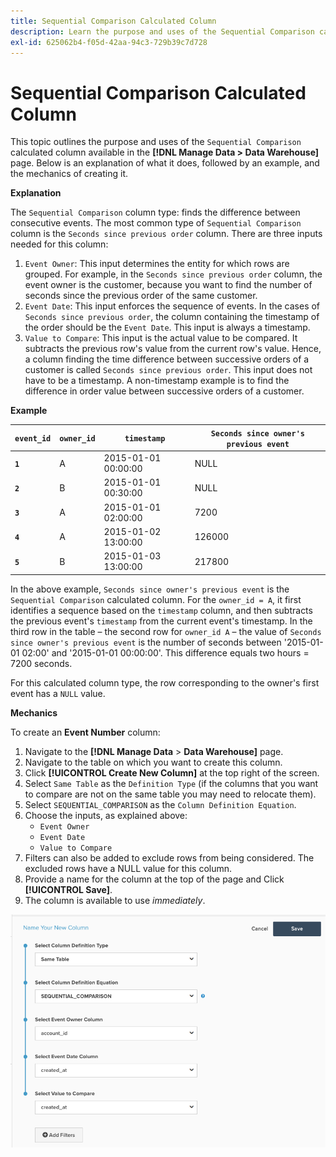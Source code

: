 ```yaml
---
title: Sequential Comparison Calculated Column
description: Learn the purpose and uses of the Sequential Comparison calculated column.
exl-id: 625062b4-f05d-42aa-94c3-729b39c7d728
---
```

# Sequential Comparison Calculated Column

This topic outlines the purpose and uses of the `Sequential Comparison` calculated column available in the **[!DNL Manage Data > Data Warehouse]** page. Below is an explanation of what it does, followed by an example, and the mechanics of creating it.

**Explanation**

The `Sequential Comparison` column type: finds the difference between consecutive events. The most common type of `Sequential Comparison` column is the `Seconds since previous order` column. There are three inputs needed for this column:

1. `Event Owner`: This input determines the entity for which rows are grouped. For example, in the `Seconds since previous order` column, the event owner is the customer, because you want to find the number of seconds since the previous order of the same customer.
1. `Event Date`: This input enforces the sequence of events. In the cases of `Seconds since previous order`, the column containing the timestamp of the order should be the `Event Date`. This input is always a timestamp.
1. `Value to Compare`: This input is the actual value to be compared. It subtracts the previous row's value from the current row's value. Hence, a column finding the time difference between successive orders of a customer is called `Seconds since previous order`. This input does not have to be a timestamp. A non-timestamp example is to find the difference in order value between successive orders of a customer.

**Example**

|**`event_id`**|**`owner_id`**|**`timestamp`**|**`Seconds since owner's previous event`**|
|--- |--- |--- |--- |
|**`1`**|A|2015-01-01 00:00:00|NULL|
|**`2`**|B|2015-01-01 00:30:00|NULL|
|**`3`**|A|2015-01-01 02:00:00|7200|
|**`4`**|A|2015-01-02 13:00:00|126000|
|**`5`**|B|2015-01-03 13:00:00|217800|

 In the above example, `Seconds since owner's previous event` is the `Sequential Comparison` calculated column. For the `owner_id = A`, it first identifies a sequence based on the `timestamp` column, and then subtracts the previous event's `timestamp` from the current event's timestamp. In the third row in the table – the second row for `owner_id A` – the value of `Seconds since owner's previous event` is the number of seconds between '2015-01-01 02:00' and '2015-01-01 00:00:00'. This difference equals two hours = 7200 seconds.

For this calculated column type, the row corresponding to the owner's first event has a `NULL` value.

**Mechanics**

To create an **Event Number** column:

1. Navigate to the **[!DNL Manage Data** > **Data Warehouse]** page.
1. Navigate to the table on which you want to create this column.
1. Click **[!UICONTROL Create New Column]** at the top right of the screen.
1. Select `Same Table` as the `Definition Type` (if the columns that you want to compare are not on the same table you may need to relocate them).
1. Select `SEQUENTIAL_COMPARISON` as the `Column Definition Equation`.
1. Choose the inputs, as explained above:
   - `Event Owner`
   - `Event Date`
   - `Value to Compare`
1. Filters can also be added to exclude rows from being considered. The excluded rows have a NULL value for this column.
1. Provide a name for the column at the top of the page and Click **[!UICONTROL Save]**.
1. The column is available to use *immediately*.

![SEC](../../assets/SEC_new.png)
